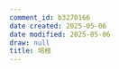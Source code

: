 ```yaml
---
comment_id: b3270166
date created: 2025-05-06
date modified: 2025-05-06
draw: null
title: 培根
---
```

